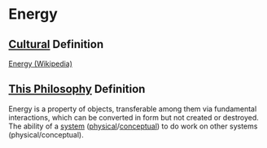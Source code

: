 # Energy

## [Cultural](./culture.md) Definition

<a href="https://en.wikipedia.org/wiki/Energy" target="_blank">Energy (Wikipedia)</a>

## [This Philosophy](./this-philosophy.md) Definition

Energy is a property of objects, transferable among them via fundamental interactions, which can be converted in form but not created or destroyed. The ability of a [system](./system.md) ([physical](./physical-system.md)/[conceptual](./conceptual-system.md)) to do work on other systems (physical/conceptual).
